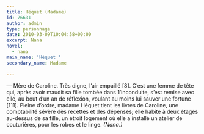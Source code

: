 ```yaml
---
title: Héquet (Madame)
id: 76631
author: admin
type: personnage
date: 2010-03-09T10:04:58+00:00
excerpt: Nana
novel:
  - nana
main_name: 'Héquet '
secondary_name: Madame

---
```

— Mère de Caroline. Très digne, l&rsquo;air empaillé [8]. C&rsquo;est une femme de tête qui, après avoir maudit sa fille tombée dans 1&rsquo;inconduite, s&rsquo;est remise avec elle, au bout d&rsquo;un an de réflexion, voulant au moins lui sauver une fortune [111]. Pleine d&rsquo;ordre, madame Héquet tient les livres de Caroline, une comptabilité sévère dès recettes et des dépenses; elle habite à deux étages au-dessus de sa fille, un étroit logement où elle a installé un atelier de couturières, pour les robes et le linge. _(Nana.)_